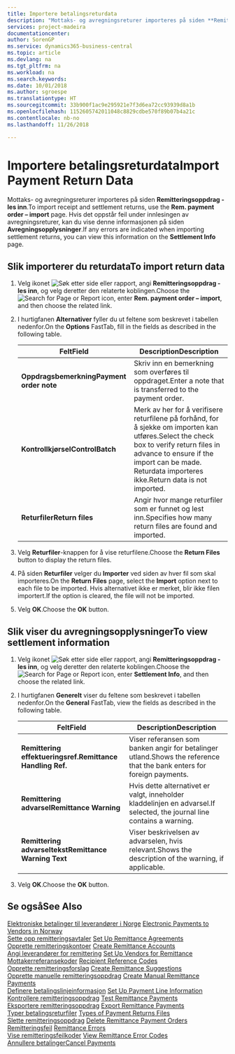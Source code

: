 ```yaml
---
title: Importere betalingsreturdata
description: "Mottaks- og avregningsreturer importeres på siden **Remitteringsoppdrag - les inn**."
services: project-madeira
documentationcenter: 
author: SorenGP
ms.service: dynamics365-business-central
ms.topic: article
ms.devlang: na
ms.tgt_pltfrm: na
ms.workload: na
ms.search.keywords: 
ms.date: 10/01/2018
ms.author: sgroespe
ms.translationtype: HT
ms.sourcegitcommit: 33b900f1ac9e295921e7f3d6ea72cc93939d8a1b
ms.openlocfilehash: 1152605742011048c8829cdbe570f89b07b4a21c
ms.contentlocale: nb-no
ms.lasthandoff: 11/26/2018

---
```

# <a name="import-payment-return-data"></a><span data-ttu-id="792f5-103">Importere betalingsreturdata</span><span class="sxs-lookup"><span data-stu-id="792f5-103">Import Payment Return Data</span></span>
<span data-ttu-id="792f5-104">Mottaks- og avregningsreturer importeres på siden **Remitteringsoppdrag - les inn**.</span><span class="sxs-lookup"><span data-stu-id="792f5-104">To import receipt and settlement returns, use the **Rem. payment order – import** page.</span></span> <span data-ttu-id="792f5-105">Hvis det oppstår feil under innlesingen av avregningsreturer, kan du vise denne informasjonen på siden **Avregningsopplysninger**.</span><span class="sxs-lookup"><span data-stu-id="792f5-105">If any errors are indicated when importing settlement returns, you can view this information on the **Settlement Info** page.</span></span>  

## <a name="to-import-return-data"></a><span data-ttu-id="792f5-106">Slik importerer du returdata</span><span class="sxs-lookup"><span data-stu-id="792f5-106">To import return data</span></span>  

1.  <span data-ttu-id="792f5-107">Velg ikonet ![Søk etter side eller rapport](../../media/ui-search/search_small.png "Søk etter side eller rapport"), angi **Remitteringsoppdrag - les inn**, og velg deretter den relaterte koblingen.</span><span class="sxs-lookup"><span data-stu-id="792f5-107">Choose the ![Search for Page or Report](../../media/ui-search/search_small.png "Search for Page or Report icon") icon, enter **Rem. payment order – import**, and then choose the related link.</span></span>  
2.  <span data-ttu-id="792f5-108">I hurtigfanen **Alternativer** fyller du ut feltene som beskrevet i tabellen nedenfor.</span><span class="sxs-lookup"><span data-stu-id="792f5-108">On the **Options** FastTab, fill in the fields as described in the following table.</span></span>  

    |<span data-ttu-id="792f5-109">Felt</span><span class="sxs-lookup"><span data-stu-id="792f5-109">Field</span></span>|<span data-ttu-id="792f5-110">Description</span><span class="sxs-lookup"><span data-stu-id="792f5-110">Description</span></span>|  
    |---------------------------------|---------------------------------------|  
    |<span data-ttu-id="792f5-111">**Oppdragsbemerkning**</span><span class="sxs-lookup"><span data-stu-id="792f5-111">**Payment order note**</span></span>|<span data-ttu-id="792f5-112">Skriv inn en bemerkning som overføres til oppdraget.</span><span class="sxs-lookup"><span data-stu-id="792f5-112">Enter a note that is transferred to the payment order.</span></span>|  
    |<span data-ttu-id="792f5-113">**Kontrollkjørsel**</span><span class="sxs-lookup"><span data-stu-id="792f5-113">**ControlBatch**</span></span>|<span data-ttu-id="792f5-114">Merk av her for å verifisere returfilene på forhånd, for å sjekke om importen kan utføres.</span><span class="sxs-lookup"><span data-stu-id="792f5-114">Select the check box to verify return files in advance to ensure if the import can be made.</span></span> <span data-ttu-id="792f5-115">Returdata importeres ikke.</span><span class="sxs-lookup"><span data-stu-id="792f5-115">Return data is not imported.</span></span>|  
    |<span data-ttu-id="792f5-116">**Returfiler**</span><span class="sxs-lookup"><span data-stu-id="792f5-116">**Return files**</span></span>|<span data-ttu-id="792f5-117">Angir hvor mange returfiler som er funnet og lest inn.</span><span class="sxs-lookup"><span data-stu-id="792f5-117">Specifies how many return files are found and imported.</span></span>|  

3.  <span data-ttu-id="792f5-118">Velg **Returfiler**-knappen for å vise returfilene.</span><span class="sxs-lookup"><span data-stu-id="792f5-118">Choose the **Return Files** button to display the return files.</span></span>  
4.  <span data-ttu-id="792f5-119">På siden **Returfiler** velger du **Importer** ved siden av hver fil som skal importeres.</span><span class="sxs-lookup"><span data-stu-id="792f5-119">On the **Return Files** page, select the **Import** option next to each file to be imported.</span></span> <span data-ttu-id="792f5-120">Hvis alternativet ikke er merket, blir ikke filen importert.</span><span class="sxs-lookup"><span data-stu-id="792f5-120">If the option is cleared, the file will not be imported.</span></span>  
5.  <span data-ttu-id="792f5-121">Velg **OK**.</span><span class="sxs-lookup"><span data-stu-id="792f5-121">Choose the **OK** button.</span></span>  

## <a name="to-view-settlement-information"></a><span data-ttu-id="792f5-122">Slik viser du avregningsopplysninger</span><span class="sxs-lookup"><span data-stu-id="792f5-122">To view settlement information</span></span>  

1.  <span data-ttu-id="792f5-123">Velg ikonet ![Søk etter side eller rapport](../../media/ui-search/search_small.png "Søk etter side eller rapport"), angi **Remitteringsoppdrag - les inn**, og velg deretter den relaterte koblingen.</span><span class="sxs-lookup"><span data-stu-id="792f5-123">Choose the ![Search for Page or Report](../../media/ui-search/search_small.png "Search for Page or Report icon") icon, enter **Settlement Info**, and then choose the related link.</span></span>  
2.  <span data-ttu-id="792f5-124">I hurtigfanen **Generelt** viser du feltene som beskrevet i tabellen nedenfor.</span><span class="sxs-lookup"><span data-stu-id="792f5-124">On the **General** FastTab, view the fields as described in the following table.</span></span>  

    |<span data-ttu-id="792f5-125">Felt</span><span class="sxs-lookup"><span data-stu-id="792f5-125">Field</span></span>|<span data-ttu-id="792f5-126">Description</span><span class="sxs-lookup"><span data-stu-id="792f5-126">Description</span></span>|  
    |---------------------------------|---------------------------------------|  
    |<span data-ttu-id="792f5-127">**Remittering effektueringsref.**</span><span class="sxs-lookup"><span data-stu-id="792f5-127">**Remittance Handling Ref.**</span></span>|<span data-ttu-id="792f5-128">Viser referansen som banken angir for betalinger utland.</span><span class="sxs-lookup"><span data-stu-id="792f5-128">Shows the reference that the bank enters for foreign payments.</span></span>|  
    |<span data-ttu-id="792f5-129">**Remittering advarsel**</span><span class="sxs-lookup"><span data-stu-id="792f5-129">**Remittance Warning**</span></span>|<span data-ttu-id="792f5-130">Hvis dette alternativet er valgt, inneholder kladdelinjen en advarsel.</span><span class="sxs-lookup"><span data-stu-id="792f5-130">If selected, the journal line contains a warning.</span></span>|  
    |<span data-ttu-id="792f5-131">**Remittering advarseltekst**</span><span class="sxs-lookup"><span data-stu-id="792f5-131">**Remittance Warning Text**</span></span>|<span data-ttu-id="792f5-132">Viser beskrivelsen av advarselen, hvis relevant.</span><span class="sxs-lookup"><span data-stu-id="792f5-132">Shows the description of the warning, if applicable.</span></span>|  

3.  <span data-ttu-id="792f5-133">Velg **OK**.</span><span class="sxs-lookup"><span data-stu-id="792f5-133">Choose the **OK** button.</span></span>  

## <a name="see-also"></a><span data-ttu-id="792f5-134">Se også</span><span class="sxs-lookup"><span data-stu-id="792f5-134">See Also</span></span>  
 <span data-ttu-id="792f5-135">[Elektroniske betalinger til leverandører i Norge](electronic-payments-to-vendors-in-norway.md) </span><span class="sxs-lookup"><span data-stu-id="792f5-135">[Electronic Payments to Vendors in Norway](electronic-payments-to-vendors-in-norway.md) </span></span>  
 <span data-ttu-id="792f5-136">[Sette opp remitteringsavtaler](how-to-set-up-remittance-agreements.md) </span><span class="sxs-lookup"><span data-stu-id="792f5-136">[Set Up Remittance Agreements](how-to-set-up-remittance-agreements.md) </span></span>  
 <span data-ttu-id="792f5-137">[Opprette remitteringskontoer](how-to-create-remittance-accounts.md) </span><span class="sxs-lookup"><span data-stu-id="792f5-137">[Create Remittance Accounts](how-to-create-remittance-accounts.md) </span></span>  
 <span data-ttu-id="792f5-138">[Angi leverandører for remittering](how-to-set-up-vendors-for-remittance.md) </span><span class="sxs-lookup"><span data-stu-id="792f5-138">[Set Up Vendors for Remittance](how-to-set-up-vendors-for-remittance.md) </span></span>  
 <span data-ttu-id="792f5-139">[Mottakerreferansekoder](recipient-reference-codes.md) </span><span class="sxs-lookup"><span data-stu-id="792f5-139">[Recipient Reference Codes](recipient-reference-codes.md) </span></span>  
 <span data-ttu-id="792f5-140">[Opprette remitteringsforslag](how-to-create-remittance-suggestions.md) </span><span class="sxs-lookup"><span data-stu-id="792f5-140">[Create Remittance Suggestions](how-to-create-remittance-suggestions.md) </span></span>  
 <span data-ttu-id="792f5-141">[Opprette manuelle remitteringsoppdrag](how-to-create-manual-remittance-payments.md) </span><span class="sxs-lookup"><span data-stu-id="792f5-141">[Create Manual Remittance Payments](how-to-create-manual-remittance-payments.md) </span></span>  
 <span data-ttu-id="792f5-142">[Definere betalingslinjeinformasjon](how-to-set-up-payment-line-information.md) </span><span class="sxs-lookup"><span data-stu-id="792f5-142">[Set Up Payment Line Information](how-to-set-up-payment-line-information.md) </span></span>  
 <span data-ttu-id="792f5-143">[Kontrollere remitteringsoppdrag](how-to-test-remittance-payments.md) </span><span class="sxs-lookup"><span data-stu-id="792f5-143">[Test Remittance Payments](how-to-test-remittance-payments.md) </span></span>  
 <span data-ttu-id="792f5-144">[Eksportere remitteringsoppdrag](how-to-export-remittance-payments.md) </span><span class="sxs-lookup"><span data-stu-id="792f5-144">[Export Remittance Payments](how-to-export-remittance-payments.md) </span></span>  
 <span data-ttu-id="792f5-145">[Typer betalingsreturfiler](types-of-payment-returns-files.md) </span><span class="sxs-lookup"><span data-stu-id="792f5-145">[Types of Payment Returns Files](types-of-payment-returns-files.md) </span></span>  
 <span data-ttu-id="792f5-146">[Slette remitteringsoppdrag](how-to-delete-remittance-payment-orders.md) </span><span class="sxs-lookup"><span data-stu-id="792f5-146">[Delete Remittance Payment Orders](how-to-delete-remittance-payment-orders.md) </span></span>  
 <span data-ttu-id="792f5-147">[Remitteringsfeil](remittance-errors.md) </span><span class="sxs-lookup"><span data-stu-id="792f5-147">[Remittance Errors](remittance-errors.md) </span></span>  
 <span data-ttu-id="792f5-148">[Vise remitteringsfeilkoder](how-to-view-remittance-error-codes.md) </span><span class="sxs-lookup"><span data-stu-id="792f5-148">[View Remittance Error Codes](how-to-view-remittance-error-codes.md) </span></span>  
 [<span data-ttu-id="792f5-149">Annullere betalinger</span><span class="sxs-lookup"><span data-stu-id="792f5-149">Cancel Payments</span></span>](how-to-cancel-payments.md)

